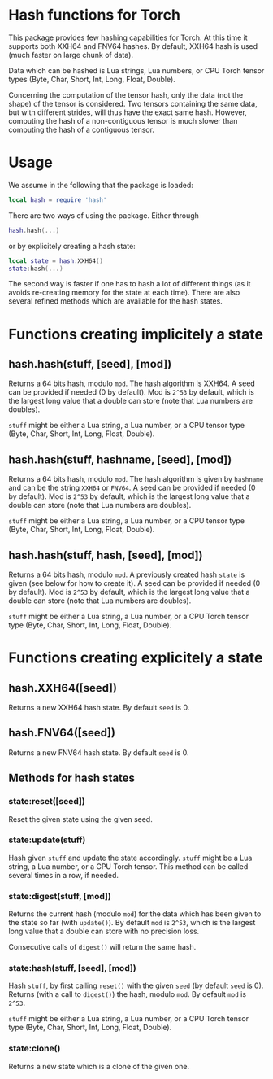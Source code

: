 Hash functions for Torch
========================

This package provides few hashing capabilities for Torch. At this time it supports both XXH64 and FNV64 hashes. By default, XXH64 hash is used (much faster on large chunk of data).

Data which can be hashed is Lua strings, Lua numbers, or CPU Torch tensor types (Byte, Char, Short, Int, Long, Float, Double).

Concerning the computation of the tensor hash, only the data (not the shape) of the tensor is considered. Two tensors containing the same data, but with different strides, will thus have the exact same hash. However, computing the hash of a non-contiguous tensor is much slower than computing the hash of a contiguous tensor.

# Usage

We assume in the following that the package is loaded:
```lua
local hash = require 'hash'
```

There are two ways of using the package. Either through
```lua
hash.hash(...)
```
or by explicitely creating a hash state:
```lua
local state = hash.XXH64()
state:hash(...)
```

The second way is faster if one has to hash a lot of different things (as it avoids re-creating memory for the state at each time).
There are also several refined methods which are available for the hash states.

# Functions creating implicitely a state

## hash.hash(stuff, [seed], [mod])

Returns a 64 bits hash, modulo `mod`. The hash algorithm is XXH64. A seed can be provided if needed (0 by default). Mod is `2^53` by default,
which is the largest long value that a double can store (note that Lua numbers are doubles).

`stuff` might be either a Lua string, a Lua number, or a CPU tensor type (Byte, Char, Short, Int, Long, Float, Double).

## hash.hash(stuff, hashname, [seed], [mod])

Returns a 64 bits hash, modulo `mod`. The hash algorithm is given by `hashname` and can be the string `XXH64` or `FNV64`. A seed can be provided if needed (0 by default). Mod is `2^53` by default,
which is the largest long value that a double can store (note that Lua numbers are doubles).

`stuff` might be either a Lua string, a Lua number, or a CPU tensor type (Byte, Char, Short, Int, Long, Float, Double).

## hash.hash(stuff, hash, [seed], [mod])

Returns a 64 bits hash, modulo `mod`. A previously created hash `state` is given (see below for how to create it). A seed can be provided if needed (0 by default). Mod is `2^53` by default,
which is the largest long value that a double can store (note that Lua numbers are doubles).

`stuff` might be either a Lua string, a Lua number, or a CPU Torch tensor type (Byte, Char, Short, Int, Long, Float, Double).

# Functions creating explicitely a state

## hash.XXH64([seed])

Returns a new XXH64 hash state. By default `seed` is 0.

## hash.FNV64([seed])

Returns a new FNV64 hash state. By default `seed` is 0.

## Methods for hash states

### state:reset([seed])

Reset the given state using the given seed.

### state:update(stuff)

Hash given `stuff` and update the state accordingly. `stuff` might be a Lua string, a Lua number, or a CPU Torch tensor.
This method can be called several times in a row, if needed.

### state:digest(stuff, [mod])

Returns the current hash (modulo `mod`) for the data which has been given to the state so far (with `update()`). By default `mod` is `2^53`, which
is the largest long value that a double can store with no precision loss.

Consecutive calls of `digest()` will return the same hash.

### state:hash(stuff, [seed], [mod])

Hash `stuff`, by first calling `reset()` with the given `seed` (by default `seed` is 0). Returns (with a call to `digest()`)
the hash, modulo `mod`. By default `mod` is `2^53`.

`stuff` might be either a Lua string, a Lua number, or a CPU Torch tensor type (Byte, Char, Short, Int, Long, Float, Double).

### state:clone()

Returns a new state which is a clone of the given one.
